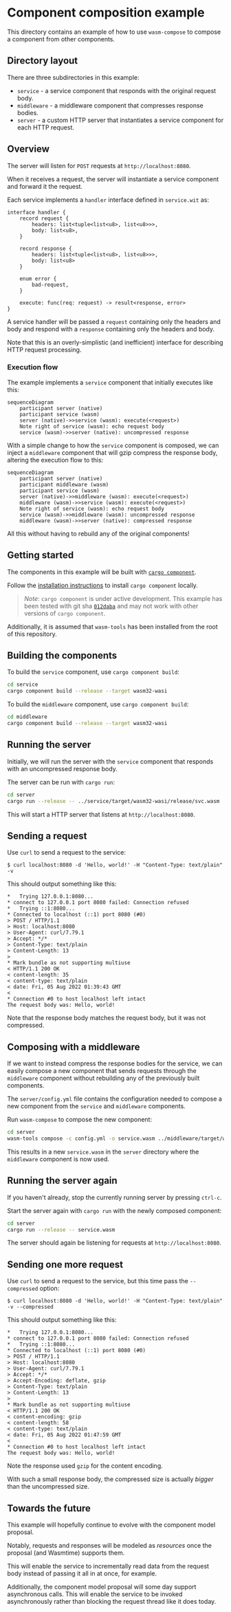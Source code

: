# Component composition example

This directory contains an example of how to use `wasm-compose`
to compose a component from other components.

## Directory layout

There are three subdirectories in this example:

* `service` - a service component that responds with the original request body.
* `middleware` - a middleware component that compresses response bodies.
* `server` - a custom HTTP server that instantiates a service component for
  each HTTP request.

## Overview

The server will listen for `POST` requests at `http://localhost:8080`.

When it receives a request, the server will instantiate a service component
and forward it the request.

Each service implements a `handler` interface defined in `service.wit` as:

```wit
interface handler {
    record request {
        headers: list<tuple<list<u8>, list<u8>>>,
        body: list<u8>,
    }

    record response {
        headers: list<tuple<list<u8>, list<u8>>>,
        body: list<u8>
    }

    enum error {
        bad-request,
    }

    execute: func(req: request) -> result<response, error>
}
```

A service handler will be passed a `request` containing only the headers and
body and respond with a `response` containing only the headers and body.

Note that this is an overly-simplistic (and inefficient) interface for
describing HTTP request processing.

### Execution flow

The example implements a `service` component that initially executes like
this:

```mermaid
sequenceDiagram
    participant server (native)
    participant service (wasm)
    server (native)->>service (wasm): execute(<request>)
    Note right of service (wasm): echo request body
    service (wasm)->>server (native): uncompressed response
```

With a simple change to how the `service` component is composed, we can
inject a `middleware` component that will gzip compress the response body,
altering the execution flow to this:

```mermaid
sequenceDiagram
    participant server (native)
    participant middleware (wasm)
    participant service (wasm)
    server (native)->>middleware (wasm): execute(<request>)
    middleware (wasm)->>service (wasm): execute(<request>)
    Note right of service (wasm): echo request body
    service (wasm)->>middleware (wasm): uncompressed response
    middleware (wasm)->>server (native): compressed response
```

All this without having to rebuild any of the original components!

## Getting started

The components in this example will be built with [`cargo component`](https://github.com/bytecodealliance/cargo-component).

Follow the [installation instructions](https://github.com/bytecodealliance/cargo-component#installation)
to install `cargo component` locally.

> *Note*: `cargo component` is under active development. This example has been tested
> with git sha [`012daba`](https://github.com/bytecodealliance/cargo-component/commit/012daba27c48e1ce19b27f09730d51e9018f5135)
> and may not work with other versions of `cargo component`.

Additionally, it is assumed that `wasm-tools` has been installed from the
root of this repository.

## Building the components

To build the `service` component, use `cargo component build`:

```sh
cd service
cargo component build --release --target wasm32-wasi
```

To build the `middleware` component, use `cargo component build`:

```sh
cd middleware
cargo component build --release --target wasm32-wasi
```

## Running the server

Initially, we will run the server with the `service` component that responds
with an uncompressed response body.

The server can be run with `cargo run`:

```sh
cd server
cargo run --release -- ../service/target/wasm32-wasi/release/svc.wasm
```

This will start a HTTP server that listens at `http://localhost:8080`.

## Sending a request

Use `curl` to send a request to the service:

```
$ curl localhost:8080 -d 'Hello, world!' -H "Content-Type: text/plain" -v
```

This should output something like this:

```
*   Trying 127.0.0.1:8080...
* connect to 127.0.0.1 port 8080 failed: Connection refused
*   Trying ::1:8080...
* Connected to localhost (::1) port 8080 (#0)
> POST / HTTP/1.1
> Host: localhost:8080
> User-Agent: curl/7.79.1
> Accept: */*
> Content-Type: text/plain
> Content-Length: 13
>
* Mark bundle as not supporting multiuse
< HTTP/1.1 200 OK
< content-length: 35
< content-type: text/plain
< date: Fri, 05 Aug 2022 01:39:43 GMT
<
* Connection #0 to host localhost left intact
The request body was: Hello, world!
```

Note that the response body matches the request body, but it was not
compressed.

## Composing with a middleware

If we want to instead compress the response bodies for the service, we can
easily compose a new component that sends requests through the `middleware`
component without rebuilding any of the previously built components.

The `server/config.yml` file contains the configuration needed to compose a new
component from the `service` and `middleware` components.

Run `wasm-compose` to compose the new component:

```sh
cd server
wasm-tools compose -c config.yml -o service.wasm ../middleware/target/wasm32-wasi/release/middleware.wasm
```

This results in a new `service.wasm` in the `server` directory where the
`middleware` component is now used.

## Running the server again

If you haven't already, stop the currently running server by pressing `ctrl-c`.

Start the server again with `cargo run` with the newly composed component:

```sh
cd server
cargo run --release -- service.wasm
```

The server should again be listening for requests at `http://localhost:8080`.

## Sending one more request

Use `curl` to send a request to the service, but this time pass the
`--compressed` option:

```
$ curl localhost:8080 -d 'Hello, world!' -H "Content-Type: text/plain" -v --compressed
```

This should output something like this:

```
*   Trying 127.0.0.1:8080...
* connect to 127.0.0.1 port 8080 failed: Connection refused
*   Trying ::1:8080...
* Connected to localhost (::1) port 8080 (#0)
> POST / HTTP/1.1
> Host: localhost:8080
> User-Agent: curl/7.79.1
> Accept: */*
> Accept-Encoding: deflate, gzip
> Content-Type: text/plain
> Content-Length: 13
>
* Mark bundle as not supporting multiuse
< HTTP/1.1 200 OK
< content-encoding: gzip
< content-length: 58
< content-type: text/plain
< date: Fri, 05 Aug 2022 01:47:59 GMT
<
* Connection #0 to host localhost left intact
The request body was: Hello, world!
```

Note the response used `gzip` for the content encoding.

With such a small response body, the compressed size is actually _bigger_
than the uncompressed size.

## Towards the future

This example will hopefully continue to evolve with the component model
proposal.

Notably, requests and responses will be modeled as _resources_ once the
proposal (and Wasmtime) supports them.

This will enable the service to incrementally read data from the request
body instead of passing it all in at once, for example.

Additionally, the component model proposal will some day support
asynchronous calls. This will enable the service to be invoked
asynchronously rather than blocking the request thread like it does today.
